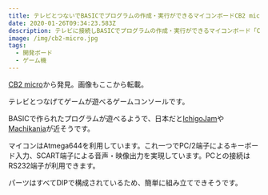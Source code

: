 ```yaml
---
title: テレビとつないでBASICでプログラムの作成・実行ができるマイコンボードCB2 micro
date: 2020-01-26T09:34:23.583Z
description: テレビに接続しBASICでプログラムの作成・実行ができるマイコンボード「CB2 micro」を紹介します。
image: /img/cb2-micro.jpg
tags:
  - 開発ボード
  - ゲーム機
---
```

[CB2 micro](http://cb2.qrp.gr/index.htm)から発見。画像もここから転載。

テレビとつなげてゲームが遊べるゲームコンソールです。

BASICで作られたプログラムが遊べるようで、日本だと[IchigoJam](https://ichigojam.net/)や[Machikania](http://www.ze.em-net.ne.jp/~kenken/machikania/)が近そうです。

マイコンはAtmega644を利用しています。これ一つでPC/2端子によるキーボード入力、SCART端子による音声・映像出力を実現しています。PCとの接続はRS232端子が利用できます。

パーツはすべてDIPで構成されているため、簡単に組み立てできそうです。
